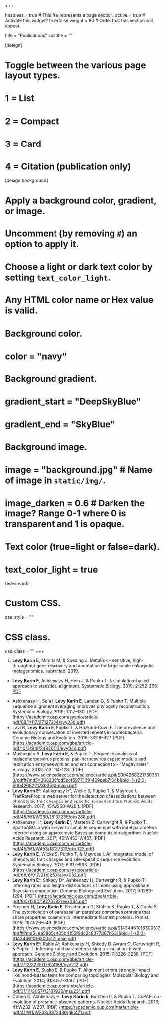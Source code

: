 +++

headless = true  # This file represents a page section.
active = true  # Activate this widget? true/false
weight = 80  # Order that this section will appear.

title = "Publications"
subtitle = ""

[design]
  # Toggle between the various page layout types.
  #   1 = List
  #   2 = Compact
  #   3 = Card
  #   4 = Citation (publication only)


[design.background]
  # Apply a background color, gradient, or image.
  #   Uncomment (by removing `#`) an option to apply it.
  #   Choose a light or dark text color by setting `text_color_light`.
  #   Any HTML color name or Hex value is valid.
  
  # Background color.
  # color = "navy"
  
  # Background gradient.
  # gradient_start = "DeepSkyBlue"
  # gradient_end = "SkyBlue"
  
  # Background image.
  # image = "background.jpg"  # Name of image in `static/img/`.
  # image_darken = 0.6  # Darken the image? Range 0-1 where 0 is transparent and 1 is opaque.

  # Text color (true=light or false=dark).
  # text_color_light = true  
  
[advanced]
 # Custom CSS. 
 css_style = ""
 
 # CSS class.
 css_class = ""
+++

1. **Levy Karin E**, Mirdita M, & Soeding J. MetaEuk – sensitive, high-throughput gene discovery and annotation for large-scale eukaryotic metagenomics. submitted, 2019.
+ **Levy Karin E**, Ashkenazy H, Hein J, & Pupko T. A simulation-based approach to statistical alignment. Systematic Biology. 2019; 2:252-266. [PDF](https://academic.oup.com/sysbio/article-pdf/68/2/252/27739173/syy059.pdf)
- Ashkenazy H, Sela I, **Levy Karin E**, Landan G, & Pupko T. Multiple sequence alignment averaging improves phylogeny reconstruction. Systematic Biology. 2019; 1:117–130. [PDF] (https://academic.oup.com/sysbio/article-pdf/68/1/117/27127304/syy036.pdf)
- Lavi B, **Levy Karin E**, Pupko T, & Hazkani-Covo E. The prevalence and evolutionary conservation of inverted repeats in proteobacteria. Genome Biology and Evolution. 2018; 3:918–927. [PDF] (https://academic.oup.com/gbe/article-pdf/10/3/918/24820113/evy044.pdf)
- Mushegian A, **Levy Karin E**, & Pupko T. Sequence analysis of malacoherpesvirus proteins: pan-herpesvirus capsid module and replication enzymes with an ancient connection to - "Megavirales". Virology. 2018; 513: 114-128. [PDF] (https://www.sciencedirect.com/science/article/pii/S0042682217303513/pdfft?md5=368336fcd5bcf59771691469ceb7f34b&pid=1-s2.0-S0042682217303513-main.pdf)
- **Levy Karin E**^, Ashkenazy H^, Wicke S, Pupko T, & Mayrose I. TraitRateProp: a web server for the detection of associations between phenotypic trait changes and specific sequence sites. Nucleic Acids Research. 2017; 45:W260-W264. [PDF] (https://academic.oup.com/nar/article-pdf/45/W1/W260/18137235/gkx288.pdf)
- Ashkenazy H^, **Levy Karin E**^, Mertens Z, Cartwright R, & Pupko T. SpartaABC: a web server to simulate sequences with indel parameters inferred using an approximate Bayesian computation algorithm. Nucleic Acids Research. 2017; 45:W453-W457. [PDF] (https://academic.oup.com/nar/article-pdf/45/W1/W453/18137313/gkx322.pdf)
- **Levy Karin E**, Wicke S, Pupko T, & Mayrose I. An integrated model of phenotypic trait changes and site-specific sequence evolution. Systematic Biology. 2017; 6:917–933. [PDF] (https://academic.oup.com/sysbio/article-pdf/66/6/917/21192508/syx032.pdf)
- **Levy Karin E**^, Shkedy D^, Ashkenazy H, Cartwright R, & Pupko T. Inferring rates and length-distributions of indels using approximate Bayesian computation. Genome Biology and Evolution. 2017; 9:1280-1294. [PDF] (https://academic.oup.com/gbe/article-pdf/9/5/1280/19270382/evx084.pdf)
- Preisner H, **Levy Karin E**, Poschmann G, Stühler K, Pupko T, & Gould S. The cytoskeleton of parabasalian parasites comprises proteins that share properties common to intermediate filament proteins. Protist. 2016; 167:526–543. [PDF] (https://www.sciencedirect.com/science/article/pii/S1434461016300517/pdfft?md5=ea5865a405b4155f9dc2c8377887b631&pid=1-s2.0-S1434461016300517-main.pdf)
- **Levy Karin E**^, Rabin A^, Ashkenazy H, Shkedy D, Avram O, Cartwright R, & Pupko T. Inferring indel parameters using a simulation-based approach. Genome Biology and Evolution. 2015; 7:3226-3238. [PDF] (https://academic.oup.com/gbe/article-pdf/7/12/3226/17924188/evv212.pdf)
- **Levy Karin E**, Susko E, & Pupko T. Alignment errors strongly impact likelihood-based tests for comparing topologies. Molecular Biology and Evolution. 2014; 31:3057-3067. [PDF] (https://academic.oup.com/mbe/article-pdf/31/11/3057/13167922/msu231.pdf)
- Cohen O, Ashkenazy H, **Levy Karin E**, Burstein D, & Pupko T. CoPAP: co-evolution of presence-absence patterns. Nucleic Acids Research. 2013; 41:W232-W237. [PDF] (https://academic.oup.com/nar/article-pdf/41/W1/W232/3872430/gkt471.pdf)
  
